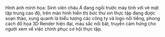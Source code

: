 Hình ảnh minh họa: Sinh viên châu Á đang ngồi trước máy tính với vẻ mặt tập trung cao độ, trên màn hình hiển thị bức thư xin thực tập đang được soạn thảo, xung quanh là biểu tượng các công ty và logo nổi tiếng, phong cách đồ họa 3D Render hiện đại, màu sắc nổi bật, truyền cảm hứng cho người xem về việc chinh phục cơ hội thực tập.